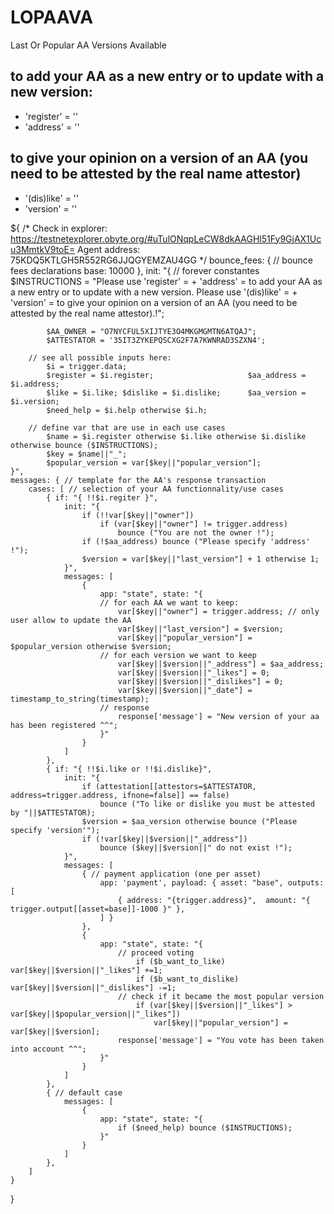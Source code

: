 # LOPAAVA
Last Or Popular AA Versions Available

## to add your AA as a new entry or to update with a new version:
* 'register' = '<aa name>' 
* 'address' = '<aa address>'
  
## to give your opinion on a version of an AA (you need to be attested by the real name attestor)
* '(dis)like' = '<aa name>'
* 'version' = '<version>'
  

${ 
	/*
	Check in explorer: https://testnetexplorer.obyte.org/#uTulONqpLeCW8dkAAGHl51Fy9GjAX1Ucu3MmtkV9toE=
    Agent address: 75KDQ5KTLGH5R552RG6JJQGYEMZAU4GG
	*/
	bounce_fees: { // bounce fees declarations
		base: 10000 
	},
	init: "{ 
		// forever constantes
			$INSTRUCTIONS = "Please use 'register' = <aa name> + 'address' = <aa address> to add your AA as a new entry or to update with a new version. Please use '(dis)like' = <aa name> + 'version' = <version> to give your opinion on a version of an AA (you need to be attested by the real name attestor).!";

			$AA_OWNER = "O7NYCFUL5XIJTYE3O4MKGMGMTN6ATQAJ";
			$ATTESTATOR = '35IT3ZYKEPQSCXG2F7A7KWNRAD3SZXN4';
			
		// see all possible inputs here:
			$i = trigger.data;
			$register = $i.register;                     $aa_address = $i.address;
			$like = $i.like; $dislike = $i.dislike;      $aa_version = $i.version;
			$need_help = $i.help otherwise $i.h;
			
		// define var that are use in each use cases
			$name = $i.register otherwise $i.like otherwise $i.dislike otherwise bounce ($INSTRUCTIONS);
			$key = $name||"_";
			$popular_version = var[$key||"popular_version"];
	}",
	messages: { // template for the AA's response transaction
		cases: [ // selection of your AA functionnality/use cases
			{ if: "{ !!$i.regiter }",
				init: "{ 
					if (!!var[$key||"owner"])
						if (var[$key||"owner"] != trigger.address)
							bounce ("You are not the owner !");
					if (!$aa_address) bounce ("Please specify 'address' !");		
					$version = var[$key||"last_version"] + 1 otherwise 1;
				}",
				messages: [
					{ 
						app: "state", state: "{
						// for each AA we want to keep:
							var[$key||"owner"] = trigger.address; // only user allow to update the AA
							var[$key||"last_version"] = $version; 
							var[$key||"popular_version"] = $popular_version otherwise $version;
						// for each version we want to keep
							var[$key||$version||"_address"] = $aa_address;
							var[$key||$version||"_likes"] = 0;
							var[$key||$version||"_dislikes"] = 0;
							var[$key||$version||"_date"] = timestamp_to_string(timestamp);
						// response
							response['message'] = "New version of your aa has been registered ^^";
						}"
					}
				]
			},
			{ if: "{ !!$i.like or !!$i.dislike}",
				init: "{ 
					if (attestation[[attestors=$ATTESTATOR, address=trigger.address, ifnone=false]] == false)
						bounce ("To like or dislike you must be attested by "||$ATTESTATOR);
					$version = $aa_version otherwise bounce ("Please specify 'version'");
					if (!var[$key||$version||"_address"])
						bounce ($key||$version||" do not exist !");
				}",
				messages: [
					{ // payment application (one per asset)
						app: 'payment', payload: { asset: "base", outputs: [     
							{ address: "{trigger.address}",  amount: "{ trigger.output[[asset=base]]-1000 }" },
						] }
					},
					{ 
						app: "state", state: "{
							// proceed voting
								if ($b_want_to_like) var[$key||$version||"_likes"] +=1;
								if ($b_want_to_dislike) var[$key||$version||"_dislikes"] -=1;
							// check if it became the most popular version
								if (var[$key||$version||"_likes"] > var[$key||$popular_version||"_likes"])
									var[$key||"popular_version"] = var[$key||$version];
							response['message'] = "You vote has been taken into account ^^";
						}"
					}
				]
			},
			{ // default case
				messages: [
					{ 
						app: "state", state: "{
							if ($need_help) bounce ($INSTRUCTIONS);
						}"
					}
				]
			},
		]
	}
}
